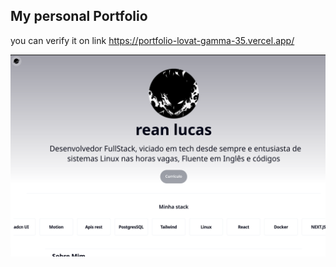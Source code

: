 ## My personal Portfolio

you can verify it on link https://portfolio-lovat-gamma-35.vercel.app/

![alt text](https://github.com/luckyluclucas/portfolio/blob/main/githubImages/oh.png)


